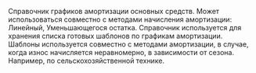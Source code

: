 ﻿Справочник графиков амортизации основных средств. Может использоваться совместно с методами начисления амортизации: Линейный, Уменьшающегося остатка. Справочник используется для хранения списка готовых шаблонов по графикам амортизации. Шаблоны используется совместно с методами амортизации, в случае, когда износ начисляется неравномерно, в зависимости от сезона. Например, по сельскохозяйственной технике.